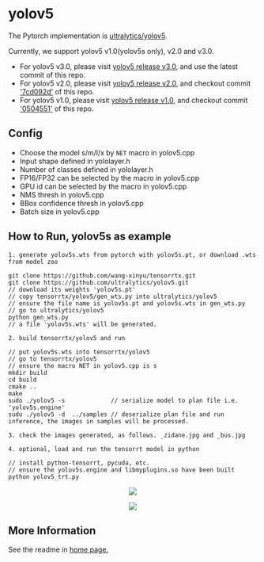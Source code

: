 # yolov5

The Pytorch implementation is [ultralytics/yolov5](https://github.com/ultralytics/yolov5).

Currently, we support yolov5 v1.0(yolov5s only), v2.0 and v3.0.

- For yolov5 v3.0, please visit [yolov5 release v3.0](https://github.com/ultralytics/yolov5/releases/tag/v3.0), and use the latest commit of this repo.
- For yolov5 v2.0, please visit [yolov5 release v2.0](https://github.com/ultralytics/yolov5/releases/tag/v2.0), and checkout commit ['7cd092d'](https://github.com/wang-xinyu/tensorrtx/commit/7cd092d38289123442157cf7defab78e816f4440) of this repo.
- For yolov5 v1.0, please visit [yolov5 release v1.0](https://github.com/ultralytics/yolov5/releases/tag/v1.0), and checkout commit ['0504551'](https://github.com/wang-xinyu/tensorrtx/commit/0504551c0b7d0bac5f998eda349810ba410715de) of this repo.

## Config

- Choose the model s/m/l/x by `NET` macro in yolov5.cpp
- Input shape defined in yololayer.h
- Number of classes defined in yololayer.h
- FP16/FP32 can be selected by the macro in yolov5.cpp
- GPU id can be selected by the macro in yolov5.cpp
- NMS thresh in yolov5.cpp
- BBox confidence thresh in yolov5.cpp
- Batch size in yolov5.cpp

## How to Run, yolov5s as example

```
1. generate yolov5s.wts from pytorch with yolov5s.pt, or download .wts from model zoo

git clone https://github.com/wang-xinyu/tensorrtx.git
git clone https://github.com/ultralytics/yolov5.git
// download its weights 'yolov5s.pt'
// copy tensorrtx/yolov5/gen_wts.py into ultralytics/yolov5
// ensure the file name is yolov5s.pt and yolov5s.wts in gen_wts.py
// go to ultralytics/yolov5
python gen_wts.py
// a file 'yolov5s.wts' will be generated.

2. build tensorrtx/yolov5 and run

// put yolov5s.wts into tensorrtx/yolov5
// go to tensorrtx/yolov5
// ensure the macro NET in yolov5.cpp is s
mkdir build
cd build
cmake ..
make
sudo ./yolov5 -s             // serialize model to plan file i.e. 'yolov5s.engine'
sudo ./yolov5 -d  ../samples // deserialize plan file and run inference, the images in samples will be processed.

3. check the images generated, as follows. _zidane.jpg and _bus.jpg

4. optional, load and run the tensorrt model in python

// install python-tensorrt, pycuda, etc.
// ensure the yolov5s.engine and libmyplugins.so have been built
python yolov5_trt.py
```

<p align="center">
<img src="https://user-images.githubusercontent.com/15235574/78247927-4d9fac00-751e-11ea-8b1b-704a0aeb3fcf.jpg">
</p>

<p align="center">
<img src="https://user-images.githubusercontent.com/15235574/78247970-60b27c00-751e-11ea-88df-41473fed4823.jpg">
</p>

## More Information

See the readme in [home page.](https://github.com/wang-xinyu/tensorrtx)

